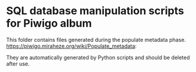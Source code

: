 # SQL database manipulation scripts for Piwigo album

This folder contains files generated during the populate metadata phase. https://piwigo.miraheze.org/wiki/Populate_metadata:

They are automatically generated by Python scripts and should be deleted after use.
